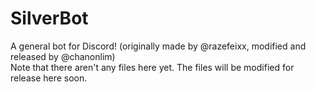 # SilverBot
A general bot for Discord! (originally made by @razefeixx, modified and released by @chanonlim)  
Note that there aren't any files here yet. The files will be modified for release here soon.
